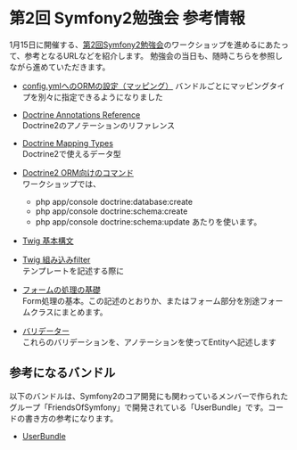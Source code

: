 第2回 Symfony2勉強会 参考情報
=============================

1月15日に開催する、[第2回Symfony2勉強会](http://atnd.org/events/10869)のワークショップを進めるにあたって、参考となるURLなどを紹介します。
勉強会の当日も、随時こちらを参照しながら進めていただきます。

  - [config.ymlへのORMの設定（マッピング）](http://docs.symfony-reloaded.org/master/guides/doctrine/orm/configuration.html#mapping-configuration)
    バンドルごとにマッピングタイプを別々に指定できるようになりました

  - [Doctrine Annotations Reference](http://www.doctrine-project.org/docs/orm/2.0/en/reference/annotations-reference.html)<br />
    Doctrine2のアノテーションのリファレンス

  - [Doctrine Mapping Types](http://www.doctrine-project.org/docs/orm/2.0/en/reference/basic-mapping.html#doctrine-mapping-types)<br />
    Doctrine2で使えるデータ型

  - [Doctrine2 ORM向けのコマンド](http://docs.symfony-reloaded.org/master/guides/doctrine/orm/console.html)<br />
    ワークショップでは、
    - php app/console doctrine:database:create
    - php app/console doctrine:schema:create
    - php app/console doctrine:schema:update
    あたりを使います。

  - [Twig 基本構文](http://www.twig-project.org/doc/templates.html#variables)
  - [Twig 組み込みfilter](http://www.twig-project.org/doc/templates.html#list-of-built-in-filters)<br />
    テンプレートを記述する際に

  - [フォームの処理の基礎](http://docs.symfony-reloaded.org/master/guides/forms/overview.html)<br />
    Form処理の基本。この記述のとおりか、またはフォーム部分を別途フォームクラスにまとめます。

  - [バリデーター](http://docs.symfony-reloaded.org/master/guides/validator/constraints.html)<br />
    これらのバリデーションを、アノテーションを使ってEntityへ記述します


参考になるバンドル
------------------

以下のバンドルは、Symfony2のコア開発にも関わっているメンバーで作られたグループ「FriendsOfSymfony」で開発されている「UserBundle」です。コードの書き方の参考になります。

  - [UserBundle](https://github.com/FriendsOfSymfony/UserBundle)


